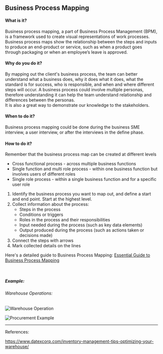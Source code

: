 ## Business Process Mapping

#### What is it?
Business process mapping, a part of Business Process Management (BPM), is a framework used to create visual representations of work processes. Business process maps show the relationship between the steps and inputs to produce an end-product or service, such as when a product goes through packaging or when an employee’s leave is approved. 

#### Why do you do it?
By mapping out the client's business process, the team can better understand what a business does, why it does what it does, what the standard is for success, who is responsible, and when and where different steps will occur. A business process could involve multiple personas, therefore understanding it can help the team understand relationship and differences between the personas.<br>
It is also a great way to demonstrate our knowledge to the stakeholders.

#### When to do it?
Business process mapping could be done during the business SME interview, a user interview, or after the interviews in the define phase. 

#### How to do it?
Remember that the business process map can be created at different levels
* Cross functional process - across multiple business functions   
* Single function and multi role process - within one business function but involves users of different roles  
* Single role process - within a single business function and for a specific user role  

1. Identify the business process you want to map out, and define a start and end point. Start at the highest level. 
2. Collect information about the process:
    * Steps in the process
    * Conditions or triggers
    * Roles in the process and their responsibilities
    * Input needed during the process (such as key data elements)
    * Output produced during the process (such as actions taken or decisions made)
3. Connect the steps with arrows
4. Mark collected details on the lines


Here's a detailed guide to Business Process Mapping:
[Essential Guide to Business Process Mapping](https://www.smartsheet.com/essential-guide-business-process-mapping)

<br>

##### Example:

###### Warehouse Operations:

![Warehouse Operation](/images/warehouse-operations.png?raw=true "Warehouse Operation")

![Procurement Example](/images/business-process.png?raw=true "Warehouse Operation")

---

References:

https://www.datexcorp.com/inventory-management-tips-optimizing-your-warehouse/
